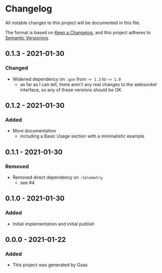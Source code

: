 # Changelog

All notable changes to this project will be documented in this file.

The format is based on [Keep a
Changelog](https://keepachangelog.com/en/1.0.0/), and this project adheres to
[Semantic Versioning](https://semver.org/spec/v2.0.0.html).

## 0.1.3 - 2021-01-30

### Changed

- Widened dependency on `:gun` from `~> 1.3` to `~> 1.0`
    - as far as I can tell, there aren't any real changes to the websocket
      interface, so any of these versions should be OK

## 0.1.2 - 2021-01-30

### Added

- More documentation
    - including a Basic Usage section with a minimalistic example

## 0.1.1 - 2021-01-30

### Removed

- Removed direct dependency on `:telemetry`
    - see #4

## 0.1.0 - 2021-01-30

### Added

- Initial implementation and initial publish

## 0.0.0 - 2021-01-22

### Added

- This project was generated by Gaas

<!-- # Generated by Elixir.Gaas.Generators.Simple.Library.Changelog -->
